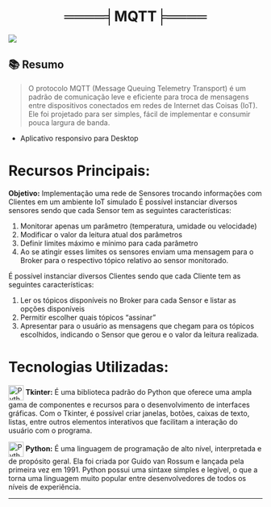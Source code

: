 <h1 align="center">
════╡MQTT╞════
</h1>

<img align="center" src="/images/restaum.gif">

## 📚 Resumo
> O protocolo MQTT (Message Queuing Telemetry Transport) é um padrão de comunicação leve e eficiente para troca de mensagens entre dispositivos conectados em redes de Internet das Coisas (IoT). Ele foi projetado para ser simples, fácil de implementar e consumir pouca largura de banda.
- Aplicativo responsivo para Desktop 

# Recursos Principais:

**Objetivo:** Implementação uma rede de Sensores trocando informações com Clientes em um
ambiente IoT simulado
É possível instanciar diversos sensores sendo que cada Sensor tem as seguintes
características:
1) Monitorar apenas um parâmetro (temperatura, umidade ou velocidade)
2) Modificar o valor da leitura atual dos parâmetros
3) Definir limites máximo e mínimo para cada parâmetro
4) Ao se atingir esses limites os sensores enviam uma mensagem para o Broker para o
respectivo tópico relativo ao sensor monitorado.

É possível instanciar diversos Clientes sendo que cada Cliente tem as seguintes
características:
1) Ler os tópicos disponíveis no Broker para cada Sensor e listar as opções disponíveis
2) Permitir escolher quais tópicos “assinar”
3) Apresentar para o usuário as mensagens que chegam para os tópicos escolhidos,
indicando o Sensor que gerou e o valor da leitura realizada.

# Tecnologias Utilizadas:

<img align="center" alt="Python" height="30" width="30" src="https://upload.wikimedia.org/wikipedia/commons/thumb/c/c3/Python-logo-notext.svg/935px-Python-logo-notext.svg.png"> **Tkinter:** É uma biblioteca padrão do Python que oferece uma ampla gama de componentes e recursos para o desenvolvimento de interfaces gráficas. Com o Tkinter, é possível criar janelas, botões, caixas de texto, listas, entre outros elementos interativos que facilitam a interação do usuário com o programa.

<img align="center" alt="Python" height="30" width="30" src="https://upload.wikimedia.org/wikipedia/commons/thumb/c/c3/Python-logo-notext.svg/935px-Python-logo-notext.svg.png"> **Python:** É uma linguagem de programação de alto nível, interpretada e de propósito geral. Ela foi criada por Guido van Rossum e lançada pela primeira vez em 1991. Python possui uma sintaxe simples e legível, o que a torna uma linguagem muito popular entre desenvolvedores de todos os níveis de experiência.

---


